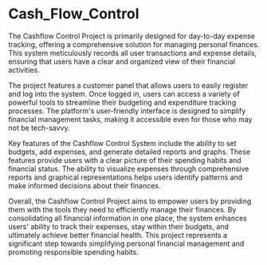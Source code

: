 # Cash_Flow_Control
The Cashflow Control Project is primarily designed for day-to-day expense tracking,
offering a comprehensive solution for managing personal finances. This system
meticulously records all user transactions and expense details, ensuring that users have a
clear and organized view of their financial activities.

The project features a customer panel that allows users to easily register and log into the
system. Once logged in, users can access a variety of powerful tools to streamline their
budgeting and expenditure tracking processes. The platform's user-friendly interface is
designed to simplify financial management tasks, making it accessible even for those
who may not be tech-savvy.

Key features of the Cashflow Control System include the ability to set budgets, add
expenses, and generate detailed reports and graphs. These features provide users with a
clear picture of their spending habits and financial status. The ability to visualize
expenses through comprehensive reports and graphical representations helps users
identify patterns and make informed decisions about their finances.

Overall, the Cashflow Control Project aims to empower users by providing them with the
tools they need to efficiently manage their finances. By consolidating all financial
information in one place, the system enhances users' ability to track their expenses, stay
within their budgets, and ultimately achieve better financial health. This project
represents a significant step towards simplifying personal financial management and
promoting responsible spending habits.
